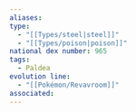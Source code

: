 ```yaml
---
aliases: 
type:
  - "[[Types/steel|steel]]"
  - "[[Types/poison|poison]]"
national dex number: 965
tags:
  - Paldea
evolution line:
  - "[[Pokémon/Revavroom]]"
associated: 
---
```

